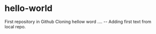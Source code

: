 # hello-world
First repository in Github
Cloning hellow word ....
-- Adding first text from local repo.
